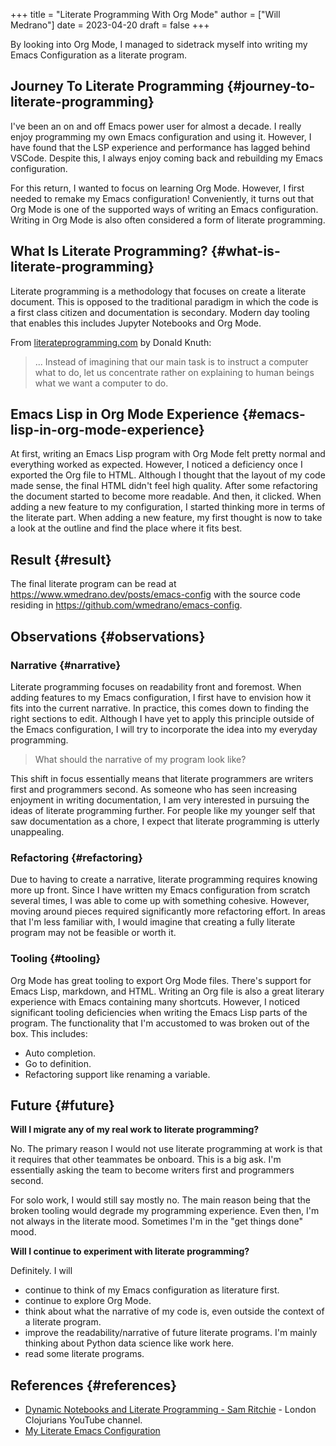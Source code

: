 +++
title = "Literate Programming With Org Mode"
author = ["Will Medrano"]
date = 2023-04-20
draft = false
+++

<div class="SUMMARY">

By looking into Org Mode, I managed to sidetrack myself into writing my Emacs
Configuration as a literate program.

</div>


## Journey To Literate Programming {#journey-to-literate-programming}

I've been an on and off Emacs power user for almost a decade. I really enjoy
programming my own Emacs configuration and using it. However, I have found that
the LSP experience and performance has lagged behind VSCode. Despite this, I
always enjoy coming back and rebuilding my Emacs configuration.

For this return, I wanted to focus on learning Org Mode. However, I first needed
to remake my Emacs configuration! Conveniently, it turns out that Org Mode
is one of the supported ways of writing an Emacs configuration. Writing in Org
Mode is also often considered a form of literate programming.


## What Is Literate Programming? {#what-is-literate-programming}

Literate programming  is a methodology that focuses on create a literate
document. This is opposed to the traditional paradigm in which the code is a
first class citizen and documentation is secondary. Modern day tooling that
enables this includes Jupyter Notebooks and Org Mode.

From [literateprogramming.com](https://www.literateprogramming.com) by Donald Knuth:

> ... Instead of imagining that our main task is to instruct a computer what to
> do, let us concentrate rather on explaining to human beings what we want a
> computer to do.


## Emacs Lisp in Org Mode Experience {#emacs-lisp-in-org-mode-experience}

At first, writing an Emacs Lisp program with Org Mode felt pretty normal and
everything worked as expected. However, I noticed a deficiency once I exported
the Org file to HTML. Although I thought that the layout of my code made sense,
the final HTML didn't feel high quality. After some refactoring the document
started to become more readable. And then, it clicked. When adding a new feature
to my configuration, I started thinking more in terms of the literate part. When
adding a new feature, my first thought is now to take a look at the outline and
find the place where it fits best.


## Result {#result}

The final literate program can be read at
<https://www.wmedrano.dev/posts/emacs-config> with the source code residing in
<https://github.com/wmedrano/emacs-config>.


## Observations {#observations}


### Narrative {#narrative}

Literate programming focuses on readability front and foremost. When adding
features to my Emacs configuration, I first have to envision how it fits into
the current narrative. In practice, this comes down to finding the right
sections to edit. Although I have yet to apply this principle outside of the
Emacs configuration, I will try to incorporate the idea into my everyday
programming.

> What should the narrative of my program look like?

This shift in focus essentially means that literate programmers are writers
first and programmers second. As someone who has seen increasing enjoyment in
writing documentation, I am very interested in pursuing the ideas of literate
programming further. For people like my younger self that saw documentation as a
chore, I expect that literate programming is utterly unappealing.


### Refactoring {#refactoring}

Due to having to create a narrative, literate programming requires knowing more
up front. Since I have written my Emacs configuration from scratch several
times, I was able to come up with something cohesive. However, moving around
pieces required significantly more refactoring effort. In areas that I'm less
familiar with, I would imagine that creating a fully literate program may not be
feasible or worth it.


### Tooling {#tooling}

Org Mode has great tooling to export Org Mode files. There's support for Emacs
Lisp, markdown, and HTML. Writing an Org file is also a great literary
experience with Emacs containing many shortcuts. However, I noticed significant
tooling deficiencies when writing the Emacs Lisp parts of the program. The
functionality that I'm accustomed to was broken out of the box. This includes:

-   Auto completion.
-   Go to definition.
-   Refactoring support like renaming a variable.


## Future {#future}

**Will I migrate any of my real work to literate programming?**

No. The primary reason I would not use literate programming at work is that it
requires that other teammates be onboard. This is a big ask. I'm essentially
asking the team to become writers first and programmers second.

For solo work, I would still say mostly no. The main reason being that the
broken tooling would degrade my programming experience. Even then, I'm not
always in the literate mood. Sometimes I'm in the "get things done" mood.

**Will I continue to experiment with literate programming?**

Definitely. I will

-   continue to think of my Emacs configuration as literature first.
-   continue to explore Org Mode.
-   think about what the narrative of my code is, even outside the context of a
    literate program.
-   improve the readability/narrative of future literate programs. I'm mainly
    thinking about Python data science like work here.
-   read some literate programs.


## References {#references}

-   [Dynamic Notebooks and Literate Programming - Sam Ritchie](https://www.youtube.com/watch?v=UCEzBNh9ufs) - London Clojurians
    YouTube channel.
-   [My Literate Emacs Configuration](https://www.wmedrano.dev/posts/emacs-config)

